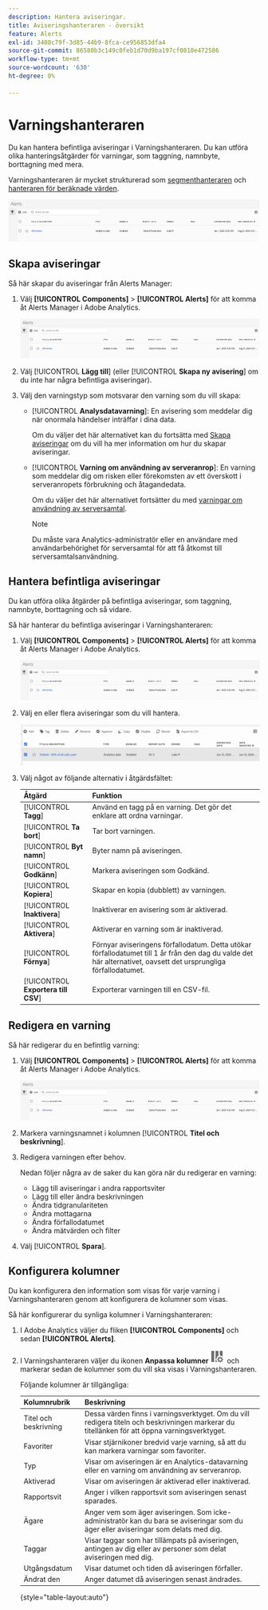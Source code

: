 ```yaml
---
description: Hantera aviseringar.
title: Aviseringshanteraren - översikt
feature: Alerts
exl-id: 3408c79f-3d85-44b9-8fca-ce956853dfa4
source-git-commit: 86580b3c149c0feb1d70d9ba197cf0810e472586
workflow-type: tm+mt
source-wordcount: '630'
ht-degree: 0%

---
```


# Varningshanteraren

Du kan hantera befintliga aviseringar i Varningshanteraren. Du kan utföra olika hanteringsåtgärder för varningar, som taggning, namnbyte, borttagning med mera.

Varningshanteraren är mycket strukturerad som [segmenthanteraren](https://experienceleague.adobe.com/docs/analytics/components/segmentation/segmentation-workflow/seg-manage.html?lang=sv-SE) och [hanteraren för beräknade värden](https://experienceleague.adobe.com/docs/analytics/components/calculated-metrics/calcmetric-workflow/cm-manager.html?lang=sv-SE).

![](assets/alert-manager.png)

## Skapa aviseringar

Så här skapar du aviseringar från Alerts Manager:

1. Välj **[!UICONTROL Components]** > **[!UICONTROL Alerts]** för att komma åt Alerts Manager i Adobe Analytics.

   ![](assets/alert-manager.png)

1. Välj [!UICONTROL **Lägg till**] (eller [!UICONTROL **Skapa ny avisering**] om du inte har några befintliga aviseringar).

1. Välj den varningstyp som motsvarar den varning som du vill skapa:

   * [!UICONTROL **Analysdatavarning**]: En avisering som meddelar dig när onormala händelser inträffar i dina data.

     Om du väljer det här alternativet kan du fortsätta med [Skapa aviseringar](/help/components/c-alerts/alert-builder.md) om du vill ha mer information om hur du skapar aviseringar.

   * [!UICONTROL **Varning om användning av serveranrop**]: En varning som meddelar dig om risken eller förekomsten av ett överskott i serveranropets förbrukning och åtagandedata.

     Om du väljer det här alternativet fortsätter du med [varningar om användning av serversamtal](/help/admin/admin/c-server-call-usage/scu-alerts.md).

     >[!NOTE]
     >
     >Du måste vara Analytics-administratör eller en användare med användarbehörighet för serversamtal för att få åtkomst till serversamtalsanvändning.

## Hantera befintliga aviseringar

Du kan utföra olika åtgärder på befintliga aviseringar, som taggning, namnbyte, borttagning och så vidare.

Så här hanterar du befintliga aviseringar i Varningshanteraren:

1. Välj **[!UICONTROL Components]** > **[!UICONTROL Alerts]** för att komma åt Alerts Manager i Adobe Analytics.

   ![](assets/alert-manager.png)

1. Välj en eller flera aviseringar som du vill hantera.

   ![](assets/alert-manager-tasks.png)

1. Välj något av följande alternativ i åtgärdsfältet:

   | Åtgärd | Funktion |
   |---------|----------|
   | [!UICONTROL **Tagg**] | Använd en tagg på en varning. Det gör det enklare att ordna varningar. |
   | [!UICONTROL **Ta bort**] | Tar bort varningen. |
   | [!UICONTROL **Byt namn**] | Byter namn på aviseringen. |
   | [!UICONTROL **Godkänn**] | Markera aviseringen som Godkänd. |
   | [!UICONTROL **Kopiera**] | Skapar en kopia (dubblett) av varningen. |
   | [!UICONTROL **Inaktivera**] | Inaktiverar en avisering som är aktiverad. |
   | [!UICONTROL **Aktivera**] | Aktiverar en varning som är inaktiverad. |
   | [!UICONTROL **Förnya**] | Förnyar aviseringens förfallodatum. Detta utökar förfallodatumet till 1 år från den dag du valde det här alternativet, oavsett det ursprungliga förfallodatumet. |
   | [!UICONTROL **Exportera till CSV**] | Exporterar varningen till en CSV-fil. |

## Redigera en varning

Så här redigerar du en befintlig varning:

1. Välj **[!UICONTROL Components]** > **[!UICONTROL Alerts]** för att komma åt Alerts Manager i Adobe Analytics.

   ![](assets/alert-manager.png)

1. Markera varningsnamnet i kolumnen [!UICONTROL **Titel och beskrivning**].

1. Redigera varningen efter behov.

   Nedan följer några av de saker du kan göra när du redigerar en varning:

   * Lägg till aviseringar i andra rapportsviter
   * Lägg till eller ändra beskrivningen
   * Ändra tidgranulariteten
   * Ändra mottagarna
   * Ändra förfallodatumet
   * Ändra mätvärden och filter

1. Välj [!UICONTROL **Spara**].

## Konfigurera kolumner

Du kan konfigurera den information som visas för varje varning i Varningshanteraren genom att konfigurera de kolumner som visas.

Så här konfigurerar du synliga kolumner i Varningshanteraren:

1. I Adobe Analytics väljer du fliken **[!UICONTROL Components]** och sedan **[!UICONTROL Alerts]**.

1. I Varningshanteraren väljer du ikonen **Anpassa kolumner** ![Anpassa kolumner](assets/customize-columns-icon.png) och markerar sedan de kolumner som du vill ska visas i Varningshanteraren.

   Följande kolumner är tillgängliga:

   | Kolumnrubrik | Beskrivning |
   |---|---|
   | Titel och beskrivning | Dessa värden finns i varningsverktyget. Om du vill redigera titeln och beskrivningen markerar du titellänken för att öppna varningsverktyget. |
   | Favoriter | Visar stjärnikoner bredvid varje varning, så att du kan markera varningar som favoriter. <!-- For more information, see [Mark calculated metrics as favorites](/help/components/c-calcmetrics/c-workflow/cm-workflow/cm-favorite.md). --> |
   | Typ | Visar om aviseringen är en Analytics-datavarning eller en varning om användning av serveranrop. |
   | Aktiverad | Visar om aviseringen är aktiverad eller inaktiverad. |
   | Rapportsvit | Anger i vilken rapportsvit som aviseringen senast sparades. |
   | Ägare | Anger vem som äger aviseringen. Som icke-administratör kan du bara se aviseringar som du äger eller aviseringar som delats med dig. |
   | Taggar | Visar taggar som har tillämpats på aviseringen, antingen av dig eller av personer som delat aviseringen med dig. |
   | Utgångsdatum | Visar datumet och tiden då aviseringen förfaller. |
   | Ändrat den | Anger datumet då aviseringen senast ändrades. |

   {style="table-layout:auto"}

   <!-- When "Last used" column is added, add this information as the description: Shows the date when the alert was last used. <p>This information can help you determine whether a component is valuable to users in your organization, where it is used, and if it needs to be deleted or modified.</p><p>Consider the following when viewing this column:</p><ul><li>This information does not include usage from the API, Report Builder, or Data Warehouse.</li><li>For some components, this column might not contain data if the component was last used prior to September 2023.</li></ul> -->



